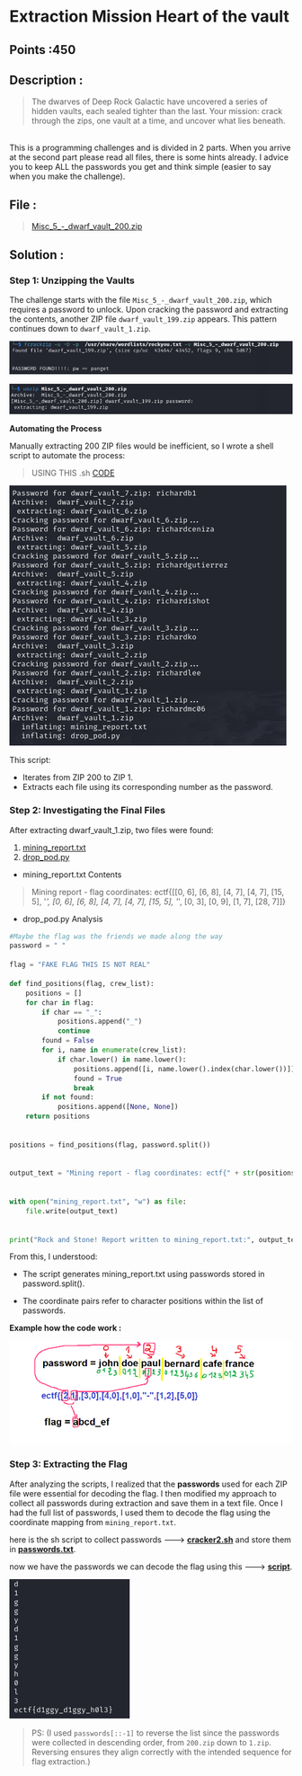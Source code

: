 # Extraction Mission Heart of the vault


## Points :450 <br />
## Description : <br />
> The dwarves of Deep Rock Galactic have uncovered a series of hidden vaults, each sealed tighter than the last.
Your mission: crack through the zips, one vault at a time, and uncover what lies beneath.
<br />
This is a programming challenges and is divided in 2 parts. When you arrive at the second part please read
all files, there is some hints already. I advice you to keep ALL the passwords you get and think simple (easier to say when you make the challenge).

## File :	  <br />
> [Misc_5_-_dwarf_vault_200.zip](Misc_5_-_dwarf_vault_200.zip) 


## Solution : 	<br />
### **Step 1: Unzipping the Vaults**

The challenge starts with the file `Misc_5_-_dwarf_vault_200.zip`, which requires a password to unlock. Upon cracking the password and extracting the contents, another ZIP file `dwarf_vault_199.zip` appears. This pattern continues down to `dwarf_vault_1.zip`.

![alt text](screenshot\image-4.png)

![alt text](screenshot\image-5.png)

**Automating the Process**

Manually extracting 200 ZIP files would be inefficient, so I wrote a shell script to automate the process:
> USING THIS .sh [CODE](cracker1.sh) 

![alt text](screenshot\image-1.png)

This script:

- Iterates from ZIP 200 to ZIP 1.
- Extracts each file using its corresponding number as the password.

### **Step 2: Investigating the Final Files**
After extracting dwarf_vault_1.zip, two files were found:

1. [mining_report.txt]()
2. [drop_pod.py](drop_pod.py)

- mining_report.txt Contents
> Mining report - flag coordinates: ectf{[[0, 6], [6, 8], [4, 7], [4, 7], [15, 5], '_', [0, 6], [6, 8], [4, 7], [4, 7], [15, 5], '_', [0, 3], [0, 9], [1, 7], [28, 7]]}

- drop_pod.py Analysis
```py
#Maybe the flag was the friends we made along the way
password = " "

flag = "FAKE FLAG THIS IS NOT REAL"

def find_positions(flag, crew_list):
    positions = []
    for char in flag:
        if char == "_":
            positions.append("_")
            continue
        found = False
        for i, name in enumerate(crew_list):
            if char.lower() in name.lower():
                positions.append([i, name.lower().index(char.lower())])
                found = True
                break
        if not found:
            positions.append([None, None])
    return positions


positions = find_positions(flag, password.split())


output_text = "Mining report - flag coordinates: ectf{" + str(positions) + "}"


with open("mining_report.txt", "w") as file:
    file.write(output_text)


print("Rock and Stone! Report written to mining_report.txt:", output_text)
```

From this, I understood:

- The script generates mining_report.txt using passwords stored in password.split().

- The coordinate pairs refer to character positions within the list of passwords.

**Example how the code work :**

![alt text](screenshot\image-2.png)

### **Step 3: Extracting the Flag**
After analyzing the scripts, I realized that the **passwords** used for each ZIP file were essential for decoding the flag. I then modified my approach to collect all passwords during extraction and save them in a text file. Once I had the full list of passwords, I used them to decode the flag using the coordinate mapping from `mining_report.txt`.

here is the sh script to collect passwords ---> **[cracker2.sh](cracker2.sh)**
and store them in **[passwords.txt](passwords.txt)**.

now we have the passwords we can decode the flag using this ---> **[script](decoder.py)**.


![alt text](screenshot\image.png)

> PS: (I used `passwords[::-1]` to reverse the list since the passwords were collected in descending order, from `200.zip` down to `1.zip`. Reversing ensures they align correctly with the intended sequence for flag extraction.)


